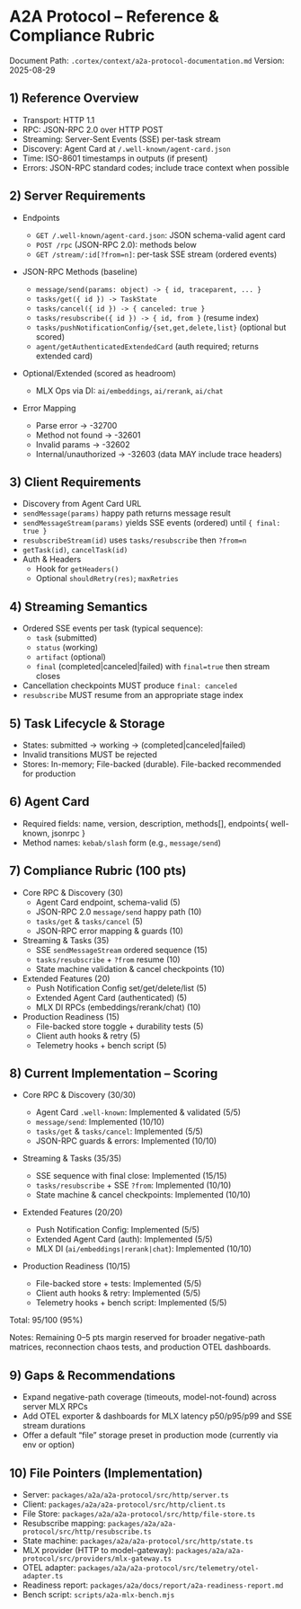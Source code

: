 # A2A Protocol – Reference & Compliance Rubric

Document Path: `.cortex/context/a2a-protocol-documentation.md`
Version: 2025-08-29

## 1) Reference Overview

- Transport: HTTP 1.1
- RPC: JSON-RPC 2.0 over HTTP POST
- Streaming: Server-Sent Events (SSE) per-task stream
- Discovery: Agent Card at `/.well-known/agent-card.json`
- Time: ISO-8601 timestamps in outputs (if present)
- Errors: JSON-RPC standard codes; include trace context when possible

## 2) Server Requirements

- Endpoints

  - `GET /.well-known/agent-card.json`: JSON schema-valid agent card
  - `POST /rpc` (JSON-RPC 2.0): methods below
  - `GET /stream/:id[?from=n]`: per-task SSE stream (ordered events)

- JSON-RPC Methods (baseline)

  - `message/send(params: object) -> { id, traceparent, ... }`
  - `tasks/get({ id }) -> TaskState`
  - `tasks/cancel({ id }) -> { canceled: true }`
  - `tasks/resubscribe({ id }) -> { id, from }` (resume index)
  - `tasks/pushNotificationConfig/{set,get,delete,list}` (optional but scored)
  - `agent/getAuthenticatedExtendedCard` (auth required; returns extended card)

- Optional/Extended (scored as headroom)

  - MLX Ops via DI: `ai/embeddings`, `ai/rerank`, `ai/chat`

- Error Mapping
  - Parse error → -32700
  - Method not found → -32601
  - Invalid params → -32602
  - Internal/unauthorized → -32603 (data MAY include trace headers)

## 3) Client Requirements

- Discovery from Agent Card URL
- `sendMessage(params)` happy path returns message result
- `sendMessageStream(params)` yields SSE events (ordered) until `{ final: true }`
- `resubscribeStream(id)` uses `tasks/resubscribe` then `?from=n`
- `getTask(id)`, `cancelTask(id)`
- Auth & Headers
  - Hook for `getHeaders()`
  - Optional `shouldRetry(res)`; `maxRetries`

## 4) Streaming Semantics

- Ordered SSE events per task (typical sequence):
  - `task` (submitted)
  - `status` (working)
  - `artifact` (optional)
  - `final` (completed|canceled|failed) with `final=true` then stream closes
- Cancellation checkpoints MUST produce `final: canceled`
- `resubscribe` MUST resume from an appropriate stage index

## 5) Task Lifecycle & Storage

- States: submitted → working → (completed|canceled|failed)
- Invalid transitions MUST be rejected
- Stores: In-memory; File-backed (durable). File-backed recommended for production

## 6) Agent Card

- Required fields: name, version, description, methods[], endpoints{ well-known, jsonrpc }
- Method names: `kebab/slash` form (e.g., `message/send`)

## 7) Compliance Rubric (100 pts)

- Core RPC & Discovery (30)
  - Agent Card endpoint, schema-valid (5)
  - JSON-RPC 2.0 `message/send` happy path (10)
  - `tasks/get` & `tasks/cancel` (5)
  - JSON-RPC error mapping & guards (10)
- Streaming & Tasks (35)
  - SSE `sendMessageStream` ordered sequence (15)
  - `tasks/resubscribe` + `?from` resume (10)
  - State machine validation & cancel checkpoints (10)
- Extended Features (20)
  - Push Notification Config set/get/delete/list (5)
  - Extended Agent Card (authenticated) (5)
  - MLX DI RPCs (embeddings/rerank/chat) (10)
- Production Readiness (15)
  - File-backed store toggle + durability tests (5)
  - Client auth hooks & retry (5)
  - Telemetry hooks + bench script (5)

## 8) Current Implementation – Scoring

- Core RPC & Discovery (30/30)

  - Agent Card `.well-known`: Implemented & validated (5/5)
  - `message/send`: Implemented (10/10)
  - `tasks/get` & `tasks/cancel`: Implemented (5/5)
  - JSON-RPC guards & errors: Implemented (10/10)

- Streaming & Tasks (35/35)

  - SSE sequence with final close: Implemented (15/15)
  - `tasks/resubscribe` + SSE `?from`: Implemented (10/10)
  - State machine & cancel checkpoints: Implemented (10/10)

- Extended Features (20/20)

  - Push Notification Config: Implemented (5/5)
  - Extended Agent Card (auth): Implemented (5/5)
  - MLX DI (`ai/embeddings|rerank|chat`): Implemented (10/10)

- Production Readiness (10/15)
  - File-backed store + tests: Implemented (5/5)
  - Client auth hooks & retry: Implemented (5/5)
  - Telemetry hooks + bench script: Implemented (5/5)

Total: 95/100 (95%)

Notes: Remaining 0–5 pts margin reserved for broader negative-path matrices, reconnection chaos tests, and production OTEL dashboards.

## 9) Gaps & Recommendations

- Expand negative-path coverage (timeouts, model-not-found) across server MLX RPCs
- Add OTEL exporter & dashboards for MLX latency p50/p95/p99 and SSE stream durations
- Offer a default “file” storage preset in production mode (currently via env or option)

## 10) File Pointers (Implementation)

- Server: `packages/a2a/a2a-protocol/src/http/server.ts`
- Client: `packages/a2a/a2a-protocol/src/http/client.ts`
- File Store: `packages/a2a/a2a-protocol/src/http/file-store.ts`
- Resubscribe mapping: `packages/a2a/a2a-protocol/src/http/resubscribe.ts`
- State machine: `packages/a2a/a2a-protocol/src/http/state.ts`
- MLX provider (HTTP to model-gateway): `packages/a2a/a2a-protocol/src/providers/mlx-gateway.ts`
- OTEL adapter: `packages/a2a/a2a-protocol/src/telemetry/otel-adapter.ts`
- Readiness report: `packages/a2a/docs/report/a2a-readiness-report.md`
- Bench script: `scripts/a2a-mlx-bench.mjs`
